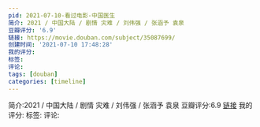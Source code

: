 ```yaml
---
pid: 2021-07-10-看过电影-中国医生
简介: 2021 / 中国大陆 / 剧情 灾难 / 刘伟强 / 张涵予 袁泉
豆瓣评分: '6.9'
链接: https://movie.douban.com/subject/35087699/
创建时间: '2021-07-10 17:48:28'
我的评分:
标签:
评论:
tags: [douban]
categories: [timeline]
---
```

简介:2021 / 中国大陆 / 剧情 灾难 / 刘伟强 / 张涵予 袁泉
豆瓣评分:6.9
[链接](https://movie.douban.com/subject/35087699/)
我的评分:
标签:
评论:
